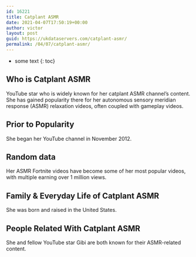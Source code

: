 ```yaml
---
id: 16221
title: Catplant ASMR
date: 2021-04-07T17:50:19+00:00
author: victor
layout: post
guid: https://ukdataservers.com/catplant-asmr/
permalink: /04/07/catplant-asmr/
---
```


* some text
{: toc}


## Who is Catplant ASMR



YouTube star who is widely known for her catplant ASMR channel&#8217;s content. She has gained popularity there for her autonomous sensory meridian response (ASMR) relaxation videos, often coupled with gameplay videos.

                
                
                
## Prior to Popularity



She began her YouTube channel in November 2012. 

                
                
                
## Random data



Her ASMR Fortnite videos have become some of her most popular videos, with multiple earning over 1 million views. 

                
                
                
## Family & Everyday Life of Catplant ASMR



She was born and raised in the United States. 

                
                
                
## People Related With Catplant ASMR



She and fellow YouTube star Gibi are both known for their ASMR-related content. 

                
              
            
          
          
          